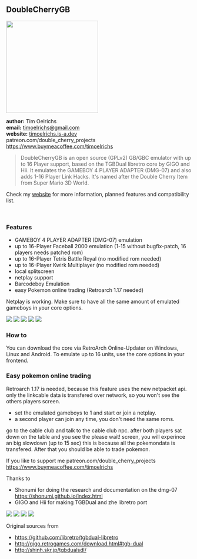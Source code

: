 ## DoubleCherryGB

<img src="/screenshots/logo.png" height="250">



**author:** Tim Oelrichs<br>
**email:** timoelrichs@gmail.com<br>
**website:** [timoelrichs.is-a.dev](https://timoelrichs.is-a.dev)<br>
patreon.com/double_cherry_projects
https://www.buymeacoffee.com/timoelrichs


> DoubleCherryGB is an open source (GPLv2) GB/GBC emulator with up to 16 Player support, based on the TGBDual libretro core by GIGO and Hii.
> It emulates the GAMEBOY 4 PLAYER ADAPTER (DMG-07) and also adds 1-16 Player Link Hacks.
> It's named after the Double Cherry Item from Super Mario 3D World.

Check my [website](https://timoelrichs.is-a.dev) for more information, planned features and compatibility list.

<br>

### Features

- GAMEBOY 4 PLAYER ADAPTER (DMG-07) emulation
- up to 16-Player Faceball 2000 emulation (1-15 without bugfix-patch, 16 players needs patched rom)
- up to 16-Player Tetris Battle Royal (no modified rom needed)
- up to 16-Player Kwirk Multiplayer (no modified rom needed)
- local splitscreen
- netplay support
- Barcodeboy Emulation
- easy Pokemon online trading (Retroarch 1.17 needed)

Netplay is working. Make sure to have all the same amount of emulated gameboys in your core options.


![](/screenshots/F-1%20Race.png)
![](/screenshots/SuperRC.png)
![](/screenshots/TopRankTennis.png)
![](/screenshots/YoshisCookie.png)
![](/screenshots/WaveRace.png)

### How to

You can download the core via RetroArch Online-Updater on Windows, Linux and Android.
To emulate up to 16 units, use the core options in your frontend.  

### Easy pokemon online trading

Retroarch 1.17 is needed, because this feature uses the new netpacket api.
only the linkcable data is transfered over network, so you won't see the others players screen.

- set the emulated gameboys to 1 and start or join a netplay. 
- a second player can join any time, you don't need the same roms. 

go to the cable club and talk to the cable club npc. 
after both players sat down on the table and you see the please wait! screen, you will experince an big slowdown (up to 15 sec)
this is because all the pokemondata is transfered. After that you should be able to trade pokemon.

If you like to support me
patreon.com/double_cherry_projects
https://www.buymeacoffee.com/timoelrichs

Thanks to
- Shonumi for doing the research and documentation on the dmg-07  https://shonumi.github.io/index.html
- GIGO and Hii for making TGBDual and zhe libretro port

![](/screenshots/Faceball%202000.png)
![](/screenshots/Tetris.png)
![](/screenshots/tetris_winner.png)
![](/screenshots/Kwirk.png)

Original sources from
- https://github.com/libretro/tgbdual-libretro
- http://gigo.retrogames.com/download.html#tgb-dual
- http://shinh.skr.jp/tgbdualsdl/



